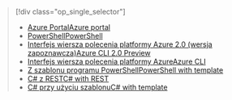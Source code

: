 > [!div class="op_single_selector"]
> * [<span data-ttu-id="a40d3-101">Azure Portal</span><span class="sxs-lookup"><span data-stu-id="a40d3-101">Azure portal</span></span>](../articles/iot-hub/iot-hub-create-through-portal.md)
> * [<span data-ttu-id="a40d3-102">PowerShell</span><span class="sxs-lookup"><span data-stu-id="a40d3-102">PowerShell</span></span>](../articles/iot-hub/iot-hub-create-using-powershell.md)
> * [<span data-ttu-id="a40d3-103">Interfejs wiersza polecenia platformy Azure 2.0 (wersja zapoznawcza)</span><span class="sxs-lookup"><span data-stu-id="a40d3-103">Azure CLI 2.0 Preview</span></span>](../articles/iot-hub/iot-hub-create-using-cli.md)
> * [<span data-ttu-id="a40d3-104">Interfejs wiersza polecenia platformy Azure</span><span class="sxs-lookup"><span data-stu-id="a40d3-104">Azure CLI</span></span>](../articles/iot-hub/iot-hub-create-using-cli-nodejs.md)
> * [<span data-ttu-id="a40d3-105">Z szablonu programu PowerShell</span><span class="sxs-lookup"><span data-stu-id="a40d3-105">PowerShell with template</span></span>](../articles/iot-hub/iot-hub-rm-template-powershell.md)
> * [<span data-ttu-id="a40d3-106">C# z REST</span><span class="sxs-lookup"><span data-stu-id="a40d3-106">C# with REST</span></span>](../articles/iot-hub/iot-hub-rm-rest.md)
> * [<span data-ttu-id="a40d3-107">C# przy użyciu szablonu</span><span class="sxs-lookup"><span data-stu-id="a40d3-107">C# with template</span></span>](../articles/iot-hub/iot-hub-rm-template.md)
> 
> 

